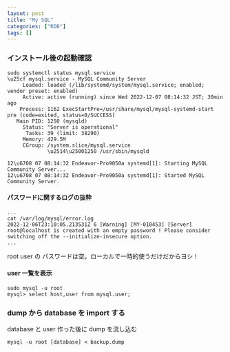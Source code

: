 ```yaml
---
layout: post
title: "My SQL"
categories: ["RDB"]
tags: []
---
```


### インストール後の起動確認

```
sudo systemctl status mysql.service
\u25cf mysql.service - MySQL Community Server
     Loaded: loaded (/lib/systemd/system/mysql.service; enabled; vendor preset: enabled)
     Active: active (running) since Wed 2022-12-07 08:14:32 JST; 30min ago
    Process: 1162 ExecStartPre=/usr/share/mysql/mysql-systemd-start pre (code=exited, status=0/SUCCESS)
   Main PID: 1250 (mysqld)
     Status: "Server is operational"
      Tasks: 39 (limit: 38290)
     Memory: 429.5M
     CGroup: /system.slice/mysql.service
             \u2514\u25001250 /usr/sbin/mysqld

12\u6708 07 08:14:32 Endeavor-Pro9050a systemd[1]: Starting MySQL Community Server...
12\u6708 07 08:14:32 Endeavor-Pro9050a systemd[1]: Started MySQL Community Server.
```

#### パスワードに関するログの抜粋

```
...
cat /var/log/mysql/error.log
2022-12-06T23:10:05.213531Z 6 [Warning] [MY-010453] [Server] root@localhost is created with an empty password ! Please consider switching off the --initialize-insecure option.
...
```

root user の パスワードは空。ローカルで一時的使うだけだからヨシ！

#### user 一覧を表示

```
sudo mysql -u root
mysql> select host,user from mysql.user;
```

### dump から database を import する

database と user 作った後に dump を流し込む

```
mysql -u root [database] < backup.dump
```
